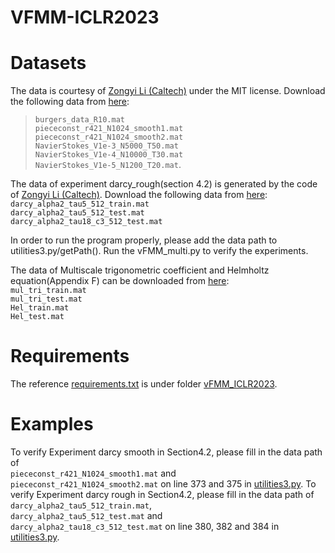 # VFMM-ICLR2023

# Datasets
The data is courtesy of [Zongyi Li (Caltech)](https://github.com/zongyi-li/fourier_neural_operator)  under the MIT license. Download the following data from [here](https://drive.google.com/drive/folders/1UnbQh2WWc6knEHbLn-ZaXrKUZhp7pjt-?usp=sharing):
>`burgers_data_R10.mat`
<br>`piececonst_r421_N1024_smooth1.mat`
<br>`piececonst_r421_N1024_smooth2.mat`
<br>`NavierStokes_V1e-3_N5000_T50.mat`
<br>`NavierStokes_V1e-4_N10000_T30.mat`
<br>`NavierStokes_V1e-5_N1200_T20.mat`.

The data of experiment darcy_rough(section 4.2) is generated by the code of [Zongyi Li (Caltech)](https://github.com/zongyi-li/fourier_neural_operator). Download the following data from [here](https://drive.google.com/drive/folders/1ovfK0CV6n_UUqt4tAtaxo_-9nRshhZC7?usp=sharing):
<br>`darcy_alpha2_tau5_512_train.mat`
<br>`darcy_alpha2_tau5_512_test.mat`
<br>`darcy_alpha2_tau18_c3_512_test.mat`

In order to run the program properly, please add the data path to utilities3.py/getPath(). Run the vFMM_multi.py to verify the experiments.



The data of Multiscale trigonometric coefficient and Helmholtz equation(Appendix F) can be downloaded from [here](https://drive.google.com/drive/folders/1ovfK0CV6n_UUqt4tAtaxo_-9nRshhZC7?usp=sharing):
<br>`mul_tri_train.mat`
<br>`mul_tri_test.mat`
<br>`Hel_train.mat`
<br>`Hel_test.mat`

# Requirements
The reference [requirements.txt](https://github.com/Shengren-Kato/HT_net-ICLR2023/blob/main/vFMM_ICLR2023/requirements.txt) is under folder [vFMM_ICLR2023](https://github.com/Shengren-Kato/HT_net-ICLR2023/tree/main/vFMM_ICLR2023).

# Examples
To verify Experiment darcy smooth in Section4.2, please fill in the data path of <br>`piececonst_r421_N1024_smooth1.mat`
and <br>`piececonst_r421_N1024_smooth2.mat` on line 373 and 375 in [utilities3.py](https://github.com/Shengren-Kato/HT_net-ICLR2023/blob/main/vFMM_ICLR2023/utilities3.py).
To verify Experiment darcy rough in Section4.2, please fill in the data path of <br>`darcy_alpha2_tau5_512_train.mat`,
<br>`darcy_alpha2_tau5_512_test.mat` and <br>`darcy_alpha2_tau18_c3_512_test.mat` on line 380, 382 and 384 in [utilities3.py](https://github.com/Shengren-Kato/HT_net-ICLR2023/blob/main/vFMM_ICLR2023/utilities3.py).



